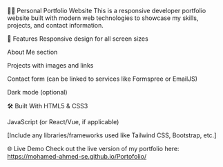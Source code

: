 🧑‍💼 Personal Portfolio Website
This is a responsive developer portfolio website built with modern web technologies to showcase my skills, projects, and contact information.

🚀 Features
Responsive design for all screen sizes

About Me section

Projects with images and links

Contact form (can be linked to services like Formspree or EmailJS)

Dark mode (optional)

🛠️ Built With
HTML5 & CSS3

JavaScript (or React/Vue, if applicable)

[Include any libraries/frameworks used like Tailwind CSS, Bootstrap, etc.]

🌐 Live Demo
Check out the live version of my portfolio here: https://mohamed-ahmed-se.github.io/Portofolio/
